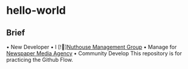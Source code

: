 # hello-world

## Brief

   • New Developer
   • I [!🛄][Nuthouse Management Group](nuthousemgmtgroup.online)
   • Manage for [Newspaper Media Agency](newspapermediaagency.github.io)
   • Community Develop
This repository is for practicing the Github Flow.  

